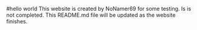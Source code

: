#hello world
This website is created by NoNamer69 for some testing. Is is not completed. This README.md file will be updated as the website finishes.